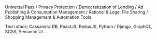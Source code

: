 Universal Pass / Privacy Protection / Democratization of Lending / Ad Publishing & Consumption Management / Rational & Legal File Sharing / Shopping Management & Automation Tools

Tech stack: Cassandra DB, ReactJS, ReduxJS, Python / Django, GraphQL, SCSS, Semantic UI ...
